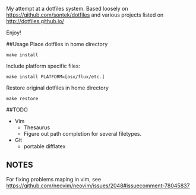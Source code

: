 My attempt at a dotfiles system.  Based loosely on
https://github.com/sontek/dotfiles and various projects listed on
http://dotfiles.github.io/

Enjoy!

##Usage
Place dotfiles in home directory

	make install

Include platform specific files:

	make install PLATFORM=[osx/flux/etc.]

Restore original dotfiles in home directory

	make restore


##TODO
+ Vim
	+ Thesaurus
	+ Figure out path completion for several filetypes.
+ Git
	+ portable difflatex


## NOTES

For fixing problems maping <C-H> in vim, see https://github.com/neovim/neovim/issues/2048#issuecomment-78045837
